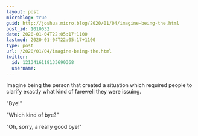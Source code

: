 ```yaml
---
layout: post
microblog: true
guid: http://joshua.micro.blog/2020/01/04/imagine-being-the.html
post_id: 1010632
date: 2020-01-04T22:05:17+1100
lastmod: 2020-01-04T22:05:17+1100
type: post
url: /2020/01/04/imagine-being-the.html
twitter:
  id: 1213416118133690368
  username: 
---
```

Imagine being the person that created a situation which required people to clarify exactly what kind of farewell they were issuing.

"Bye!"

"Which kind of bye?"

"Oh, sorry, a really good bye!"
